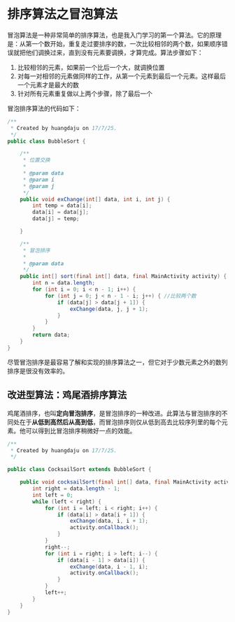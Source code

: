 # 排序算法之冒泡算法

冒泡算法是一种非常简单的排序算法，也是我入门学习的第一个算法。它的原理是：从第一个数开始，重复走过要排序的数，一次比较相邻的两个数，如果顺序错误就把他们调换过来，直到没有元素要调换，才算完成。算法步骤如下：

1. 比较相邻的元素，如果前一个比后一个大，就调换位置
2. 对每一对相邻的元素做同样的工作，从第一个元素到最后一个元素。这样最后一个元素才是最大的数
3. 针对所有元素重复做以上两个步骤，除了最后一个

冒泡排序算法的代码如下：

```java
/**
 * Created by huangdaju on 17/7/25.
 */
public class BubbleSort {

    /**
     * 位置交换
     *
     * @param data
     * @param i
     * @param j
     */
    public void exChange(int[] data, int i, int j) {
        int temp = data[i];
        data[i] = data[j];
        data[j] = temp;

    }

    /**
     * 冒泡排序
     *
     * @param data
     */
    public int[] sort(final int[] data, final MainActivity activity) {
        int n = data.length;
        for (int i = 0; i < n - 1; i++) {
            for (int j = 0; j < n - 1 - i; j++) { //比较两个数
                if (data[j] > data[j + 1]) {
                    exChange(data, j, j + 1);
                }
            }
        }
        return data;
    }
}
```

尽管冒泡排序是最容易了解和实现的排序算法之一，但它对于少数元素之外的数列排序是很没有效率的。

## 改进型算法：鸡尾酒排序算法

鸡尾酒排序，也叫**定向冒泡排序**，是冒泡排序的一种改进。此算法与冒泡排序的不同处在于**从低到高然后从高到低**，而冒泡排序则仅从低到高去比较序列里的每个元素。他可以得到比冒泡排序稍微好一点的效能。

```java
/**
 * Created by huangdaju on 17/7/25.
 */

public class CocksailSort extends BubbleSort {

    public void cocksailSort(final int[] data, final MainActivity activity) {
        int right = data.length - 1;
        int left = 0;
        while (left < right) {
            for (int i = left; i < right; i++) {
                if (data[i] > data[i + 1]) {
                    exChange(data, i, i + 1);
                    activity.onCallback();
                }
            }
            right--;
            for (int i = right; i > left; i--) {
                if (data[i - 1] > data[i]) {
                    exChange(data, i - 1, i);
                    activity.onCallback();
                }
            }
            left++;
        }
    }
}

```



